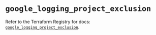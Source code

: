 # `google_logging_project_exclusion`

Refer to the Terraform Registry for docs: [`google_logging_project_exclusion`](https://registry.terraform.io/providers/hashicorp/google/4.85.0/docs/resources/logging_project_exclusion).
